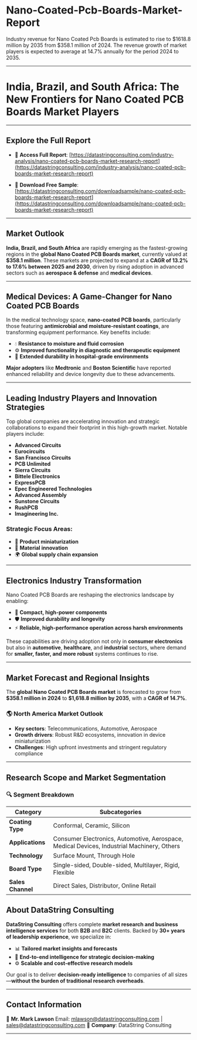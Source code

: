 # Nano-Coated-Pcb-Boards-Market-Report

Industry revenue for Nano Coated Pcb Boards is estimated to rise to $1618.8 million by 2035 from $358.1 million of 2024. The revenue growth of market players is expected to average at 14.7% annually for the period 2024 to 2035.

---

# India, Brazil, and South Africa: The New Frontiers for Nano Coated PCB Boards Market Players

---

## Explore the Full Report

* 📘 **Access Full Report**:
  [https://datastringconsulting.com/industry-analysis/nano-coated-pcb-boards-market-research-report](https://datastringconsulting.com/industry-analysis/nano-coated-pcb-boards-market-research-report)

* 📄 **Download Free Sample**:
  [https://datastringconsulting.com/downloadsample/nano-coated-pcb-boards-market-research-report](https://datastringconsulting.com/downloadsample/nano-coated-pcb-boards-market-research-report)

---


## Market Outlook

**India, Brazil, and South Africa** are rapidly emerging as the fastest-growing regions in the **global Nano Coated PCB Boards market**, currently valued at **\$358.1 million**. These markets are projected to expand at a **CAGR of 13.2% to 17.6% between 2025 and 2030**, driven by rising adoption in advanced sectors such as **aerospace & defense** and **medical devices**.

---

## Medical Devices: A Game-Changer for Nano Coated PCB Boards

In the medical technology space, **nano-coated PCB boards**, particularly those featuring **antimicrobial and moisture-resistant coatings**, are transforming equipment performance. Key benefits include:

* 💧 **Resistance to moisture and fluid corrosion**
* ⚙️ **Improved functionality in diagnostic and therapeutic equipment**
* 🏥 **Extended durability in hospital-grade environments**

**Major adopters** like **Medtronic** and **Boston Scientific** have reported enhanced reliability and device longevity due to these advancements.

---

## Leading Industry Players and Innovation Strategies

Top global companies are accelerating innovation and strategic collaborations to expand their footprint in this high-growth market. Notable players include:

* **Advanced Circuits**
* **Eurocircuits**
* **San Francisco Circuits**
* **PCB Unlimited**
* **Sierra Circuits**
* **Bittele Electronics**
* **ExpressPCB**
* **Epec Engineered Technologies**
* **Advanced Assembly**
* **Sunstone Circuits**
* **RushPCB**
* **Imagineering Inc.**

### Strategic Focus Areas:

* 🔬 **Product miniaturization**
* 🧪 **Material innovation**
* 🌍 **Global supply chain expansion**

---

## Electronics Industry Transformation

Nano Coated PCB Boards are reshaping the electronics landscape by enabling:

* 📏 **Compact, high-power components**
* 🛡️ **Improved durability and longevity**
* ⚡ **Reliable, high-performance operation across harsh environments**

These capabilities are driving adoption not only in **consumer electronics** but also in **automotive**, **healthcare**, and **industrial** sectors, where demand for **smaller, faster, and more robust** systems continues to rise.

---

## Market Forecast and Regional Insights

The **global Nano Coated PCB Boards market** is forecasted to grow from **\$358.1 million in 2024** to **\$1,618.8 million by 2035**, with a **CAGR of 14.7%**.

### 🌎 North America Market Outlook

* **Key sectors**: Telecommunications, Automotive, Aerospace
* **Growth drivers**: Robust R\&D ecosystems, innovation in device miniaturization
* **Challenges**: High upfront investments and stringent regulatory compliance

---

## Research Scope and Market Segmentation

### 🔍 Segment Breakdown

| **Category**      | **Subcategories**                                                                          |
| ----------------- | ------------------------------------------------------------------------------------------ |
| **Coating Type**  | Conformal, Ceramic, Silicon                                                                |
| **Applications**  | Consumer Electronics, Automotive, Aerospace, Medical Devices, Industrial Machinery, Others |
| **Technology**    | Surface Mount, Through Hole                                                                |
| **Board Type**    | Single-sided, Double-sided, Multilayer, Rigid, Flexible                                    |
| **Sales Channel** | Direct Sales, Distributor, Online Retail                                                   |



## About DataString Consulting

**DataString Consulting** offers complete **market research and business intelligence services** for both **B2B** and **B2C** clients. Backed by **30+ years of leadership experience**, we specialize in:

* 📊 **Tailored market insights and forecasts**
* 🧭 **End-to-end intelligence for strategic decision-making**
* ⚙️ **Scalable and cost-effective research models**

Our goal is to deliver **decision-ready intelligence** to companies of all sizes—**without the burden of traditional research overheads**.

---

## Contact Information

📧 **Mr. Mark Lawson**
Email: [mlawson@datastringconsulting.com](mailto:mlawson@datastringconsulting.com) | [sales@datastringconsulting.com](mailto:sales@datastringconsulting.com)
🏢 **Company**: DataString Consulting

---
